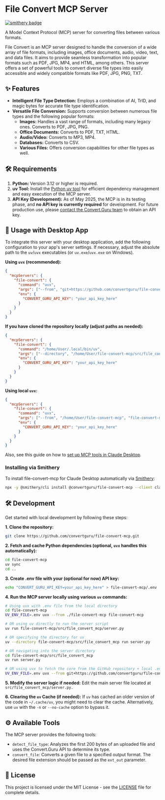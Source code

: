 # File Convert MCP Server
[![smithery badge](https://smithery.ai/badge/@convertguru/file-convert-mcp)](https://smithery.ai/server/@convertguru/file-convert-mcp)

A Model Context Protocol (MCP) server for converting files between various formats.

File Convert is an MCP server designed to handle the conversion of a wide array of file formats, including images, office documents, audio, video, text, and data files. It aims to provide seamless transformation into popular formats such as PDF, JPG, MP4, and HTML, among others. This server offers a set of powerful tools to convert diverse file types into easily accessible and widely compatible formats like PDF, JPG, PNG, TXT.

## ✨ Features

- **Intelligent File Type Detection:** Employs a combination of AI, TrID, and magic bytes for accurate file type identification.
- **Versatile File Conversion:** Supports conversion between numerous file types and the following popular formats:
    - **Images:** Handles a vast range of formats, including many legacy ones. Converts to PDF, JPG, PNG.
    - **Office Documents:** Converts to PDF, TXT, HTML.
    - **Audio/Video:** Converts to MP3, MP4.
    - **Databases:** Converts to CSV.
    - **Various Files:** Offers conversion capabilities for other file types as well.

## 🛠️ Requirements

1. **Python:** Version 3.12 or higher is required.
2. **uv Tool:** Install the [Python uv tool](https://docs.astral.sh/uv/getting-started/installation/) for efficient dependency management and easy execution of the MCP server.
3. **API Key (Development):** As of May 2025, the MCP is in its testing phase, and **no API key is currently required** for development. For future production use, please [contact the Convert.Guru team](https://convert.guru/contact) to obtain an API key.

## 🚀 Usage with Desktop App

To integrate this server with your desktop application, add the following configuration to your app's server settings. If necessary, adjust the absolute path to the `uv`/`uvx` executables (or `uv.exe`/`uvx.exe` on Windows).

**Using `uvx` (recommended):**

```json
{
  "mcpServers": {
    "file-convert": {
      "command": "uvx",
      "args": ["--from", "git+https://github.com/convertguru/file-convert-mcp.git", "file-convert-mcp"],
      "env": {
        "CONVERT_GURU_API_KEY": "your_api_key_here"
      }
    }
  }
}
```

**If you have cloned the repository locally (adjust paths as needed):**

```json
{
  "mcpServers": {
    "file-convert": {
      "command": "/home/User/.local/bin/uv",
      "args": ["--directory", "/home/User/file-convert-mcp/src/file_convert_mcp", "run", "server.py"],
      "env": {
        "CONVERT_GURU_API_KEY": "your_api_key_here"
      }
    }
  }
}
```

**Using local `uvx`:**

```json
{
  "mcpServers": {
    "file-convert": {
      "command": "uvx",
      "args": ["--from", "/home/User/file-convert-mcp", "file-convert-mcp"],
      "env": {
        "CONVERT_GURU_API_KEY": "your_api_key_here"
      }
    }
  }
}
```

Also, see this guide on how to [set up MCP tools in Claude Desktop](https://modelcontextprotocol.io/quickstart/user#for-claude-desktop-users).

### Installing via Smithery

To install file-convert-mcp for Claude Desktop automatically via [Smithery](https://smithery.ai/server/@convertguru/file-convert-mcp):

```bash
npx -y @smithery/cli install @convertguru/file-convert-mcp --client claude
```

## 🛠️ Development

Get started with local development by following these steps:

**1. Clone the repository:**

```bash
git clone https://github.com/convertguru/file-convert-mcp.git
```

**2. Fetch and cache Python dependencies (optional, `uvx` handles this automatically):**

```bash
cd file-convert-mcp
uv sync
cd ..
```

**3. Create .env file with your (optional for now) API key:**

```bash
echo "CONVERT_GURU_API_KEY=your_api_key_here" > file-convert-mcp/.env
```

**4. Run the MCP server locally using various `uv` commands:**

```bash
# Using uvx with .env file from the local directory
cd file-convert-mcp
UV_ENV_FILE=.env uvx --from ./file-convert-mcp file-convert-mcp

# OR using uv directly to run the server script
uv run file-convert-mcp/src/file_convert_mcp/server.py

# OR specifying the directory for uv
uv --directory file-convert-mcp/src/file_convert_mcp run server.py

# OR navigating into the server directory
cd file-convert-mcp/src/file_convert_mcp
uv run server.py

# OR using uvx to fetch the core from the GitHub repository + local .env file
UV_ENV_FILE=.env uvx --from git+https://github.com/convertguru/file-convert-mcp.git file-convert-mcp
```

**5. Modify the server logic if needed:**
Edit the main server file located at `src/file_convert_mcp/server.py.`

**6. Clearing the `uv` Cache (if needed):**
If `uv` has cached an older version of the code in `~/.cache/uv`, you might need to clear the cache. Alternatively, use `uv` with the `-n` or `--no-cache` option to bypass it.

## ⚙️ Available Tools

The MCP server provides the following tools:

* `detect_file_type`: Analyzes the first 200 bytes of an uploaded file and uses the Convert.Guru API to determine its type.
* `convert_file`: Converts a given file to a specified output format. The desired file extension should be passed as the `ext_out` parameter.

## 📜 License

This project is licensed under the MIT License - see the [LICENSE](LICENSE) file for complete details.